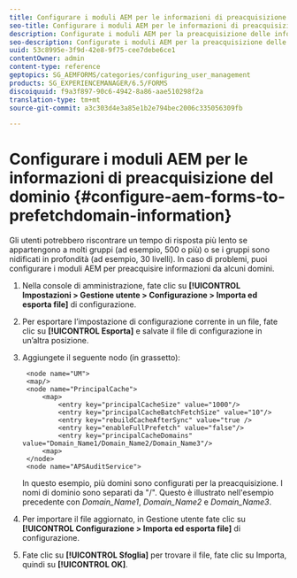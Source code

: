 ```yaml
---
title: Configurare i moduli AEM per le informazioni di preacquisizione del dominio
seo-title: Configurare i moduli AEM per le informazioni di preacquisizione del dominio
description: Configurate i moduli AEM per la preacquisizione delle informazioni sul dominio in caso di tempi di risposta più lenti a causa di gruppi nidificati o di membri di molti gruppi.
seo-description: Configurate i moduli AEM per la preacquisizione delle informazioni sul dominio in caso di tempi di risposta più lenti a causa di gruppi nidificati o di membri di molti gruppi.
uuid: 53c8995e-3f9d-42e8-9f75-cee7debe6ce1
contentOwner: admin
content-type: reference
geptopics: SG_AEMFORMS/categories/configuring_user_management
products: SG_EXPERIENCEMANAGER/6.5/FORMS
discoiquuid: f9a3f897-90c6-4942-8a86-aae510298f2a
translation-type: tm+mt
source-git-commit: a3c303d4e3a85e1b2e794bec2006c335056309fb

---
```



# Configurare i moduli AEM per le informazioni di preacquisizione del dominio {#configure-aem-forms-to-prefetchdomain-information}

Gli utenti potrebbero riscontrare un tempo di risposta più lento se appartengono a molti gruppi (ad esempio, 500 o più) o se i gruppi sono nidificati in profondità (ad esempio, 30 livelli). In caso di problemi, puoi configurare i moduli AEM per preacquisire informazioni da alcuni domini.

1. Nella console di amministrazione, fate clic su **[!UICONTROL Impostazioni > Gestione utente > Configurazione > Importa ed esporta file]** di configurazione.
1. Per esportare l’impostazione di configurazione corrente in un file, fate clic su **[!UICONTROL Esporta]** e salvate il file di configurazione in un’altra posizione.
1. Aggiungete il seguente nodo (in grassetto):

   ```as3
    <node name="UM">
    <map/>
    <node name="PrincipalCache">
        <map>
            <entry key="principalCacheSize" value="1000"/>
            <entry key="principalCacheBatchFetchSize" value="10"/>
            <entry key="rebuildCacheAfterSync" value="true />
            <entry key="enableFullPrefetch" value="false"/>
            <entry key="principalCacheDomains" value="Domain_Name1/Domain_Name2/Domain_Name3"/>
        <map>
    </node>
    <node name="APSAuditService">
   ```

   In questo esempio, più domini sono configurati per la preacquisizione. I nomi di dominio sono separati da &quot;/&quot;. Questo è illustrato nell&#39;esempio precedente con *Domain_Name1*, *Domain_Name2* e *Domain_Name3*.

1. Per importare il file aggiornato, in Gestione utente fate clic su **[!UICONTROL Configurazione > Importa ed esporta file]** di configurazione.
1. Fate clic su **[!UICONTROL Sfoglia]** per trovare il file, fate clic su Importa, quindi su **[!UICONTROL OK]**.

